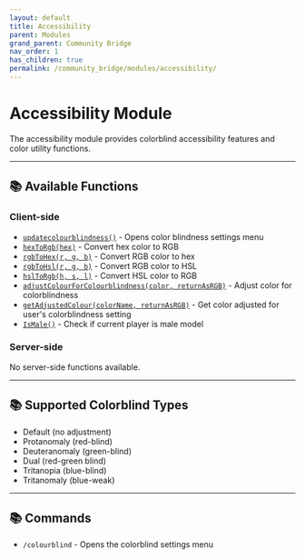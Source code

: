 ```yaml
---
layout: default
title: Accessibility
parent: Modules
grand_parent: Community Bridge
nav_order: 1
has_children: true
permalink: /community_bridge/modules/accessibility/
---
```


# Accessibility Module

The accessibility module provides colorblind accessibility features and color utility functions.

---

## 📚 Available Functions

### Client-side
- [`updatecolourblindness()`](client.md#updatecolourblindness) - Opens color blindness settings menu
- [`hexToRgb(hex)`](client.md#hextorgb) - Convert hex color to RGB
- [`rgbToHex(r, g, b)`](client.md#rgbtohex) - Convert RGB color to hex
- [`rgbToHsl(r, g, b)`](client.md#rgbtohsl) - Convert RGB color to HSL
- [`hslToRgb(h, s, l)`](client.md#hsltorgb) - Convert HSL color to RGB
- [`adjustColourForColourblindness(color, returnAsRGB)`](client.md#adjustcolourforcolourblindness) - Adjust color for colorblindness
- [`getAdjustedColour(colorName, returnAsRGB)`](client.md#getadjustedcolour) - Get color adjusted for user's colorblindness setting
- [`IsMale()`](client.md#ismale) - Check if current player is male model

### Server-side
No server-side functions available.

---

## 📚 Supported Colorblind Types

- Default (no adjustment)
- Protanomaly (red-blind)
- Deuteranomaly (green-blind) 
- Dual (red-green blind)
- Tritanopia (blue-blind)
- Tritanomaly (blue-weak)

---

## 📚 Commands

- `/colourblind` - Opens the colorblind settings menu
